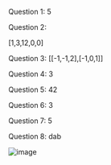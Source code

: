 Question 1:
5

Question 2:

[1,3,12,0,0]

Question 3:
[[-1,-1,2],[-1,0,1]]

Question 4:
3

Question 5:
42

Question 6:
3

Question 7:
5

Question 8:
dab


![image](https://github.com/btadepalli9/Assignment2_U89903796/assets/159392899/b74ceebd-d0b0-444c-a2ba-db4845e4ef90)

